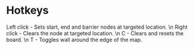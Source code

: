 # Hotkeys
Left click - Sets start, end and barrier nodes at targeted location. \n
Right click - Clears the node at targeted location. \n
C - Clears and resets the board. \n
T - Toggles wall around the edge of the map.
